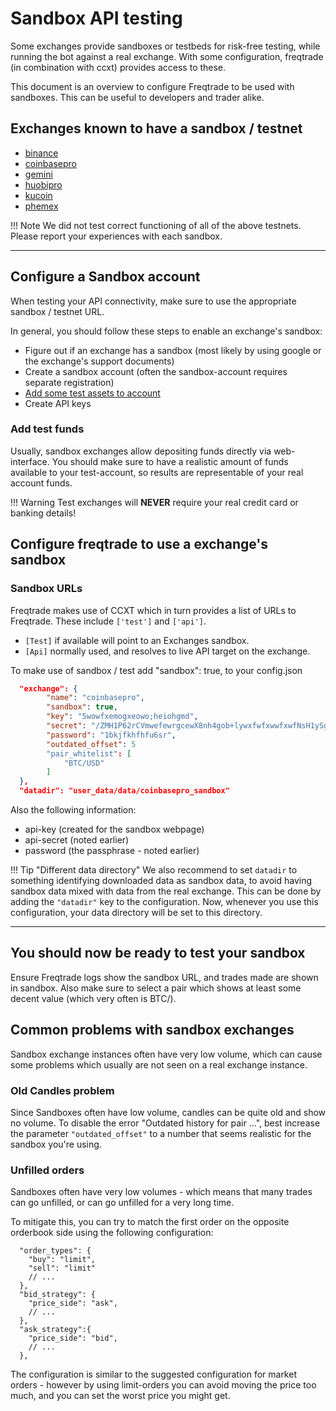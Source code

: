# Sandbox API testing

Some exchanges provide sandboxes or testbeds for risk-free testing, while running the bot against a real exchange.
With some configuration, freqtrade (in combination with ccxt) provides access to these.

This document is an overview to configure Freqtrade to be used with sandboxes.
This can be useful to developers and trader alike.

## Exchanges known to have a sandbox / testnet

* [binance](https://testnet.binance.vision/)
* [coinbasepro](https://public.sandbox.pro.coinbase.com)
* [gemini](https://exchange.sandbox.gemini.com/)
* [huobipro](https://www.testnet.huobi.pro/)
* [kucoin](https://sandbox.kucoin.com/)
* [phemex](https://testnet.phemex.com/) 

!!! Note
    We did not test correct functioning of all of the above testnets. Please report your experiences with each sandbox.

---

## Configure a Sandbox account

When testing your API connectivity, make sure to use the appropriate sandbox / testnet URL.

In general, you should follow these steps to enable an exchange's sandbox:

* Figure out if an exchange has a sandbox (most likely by using google or the exchange's support documents)
* Create a sandbox account (often the sandbox-account requires separate registration)
* [Add some test assets to account](#add-test-funds)
* Create API keys

### Add test funds

Usually, sandbox exchanges allow depositing funds directly via web-interface.
You should make sure to have a realistic amount of funds available to your test-account, so results are representable of your real account funds.

!!! Warning
    Test exchanges will **NEVER** require your real credit card or banking details!

## Configure freqtrade to use a exchange's sandbox

### Sandbox URLs

Freqtrade makes use of CCXT which in turn provides a list of URLs to Freqtrade.
These include `['test']` and `['api']`.

* `[Test]` if available will point to an Exchanges sandbox.
* `[Api]` normally used, and resolves to live API target on the exchange.

To make use of sandbox / test add "sandbox": true, to your config.json

```json
  "exchange": {
        "name": "coinbasepro",
        "sandbox": true,
        "key": "5wowfxemogxeowo;heiohgmd",
        "secret": "/ZMH1P62rCVmwefewrgcewX8nh4gob+lywxfwfxwwfxwfNsH1ySgvWCUR/w==",
        "password": "1bkjfkhfhfu6sr",
        "outdated_offset": 5
        "pair_whitelist": [
            "BTC/USD"
        ]
  },
  "datadir": "user_data/data/coinbasepro_sandbox"
```

Also the following information:

* api-key (created for the sandbox webpage)
* api-secret (noted earlier)
* password (the passphrase - noted earlier)

!!! Tip "Different data directory"
    We also recommend to set `datadir` to something identifying downloaded data as sandbox data, to avoid having sandbox data mixed with data from the real exchange.
    This can be done by adding the `"datadir"` key to the configuration.
    Now, whenever you use this configuration, your data directory will be set to this directory.

---

## You should now be ready to test your sandbox

Ensure Freqtrade logs show the sandbox URL, and trades made are shown in sandbox. Also make sure to select a pair which shows at least some decent value (which very often is BTC/<somestablecoin>).

## Common problems with sandbox exchanges

Sandbox exchange instances often have very low volume, which can cause some problems which usually are not seen on a real exchange instance.

### Old Candles problem

Since Sandboxes often have low volume, candles can be quite old and show no volume.
To disable the error "Outdated history for pair ...", best increase the parameter `"outdated_offset"` to a number that seems realistic for the sandbox you're using.

### Unfilled orders

Sandboxes often have very low volumes - which means that many trades can go unfilled, or can go unfilled for a very long time.

To mitigate this, you can try to match the first order on the opposite orderbook side using the following configuration:

``` jsonc
  "order_types": {
    "buy": "limit",
    "sell": "limit"
    // ...
  },
  "bid_strategy": {
    "price_side": "ask",
    // ...
  },
  "ask_strategy":{
    "price_side": "bid",
    // ...
  },
  ```

  The configuration is similar to the suggested configuration for market orders - however by using limit-orders you can avoid moving the price too much, and you can set the worst price you might get.
